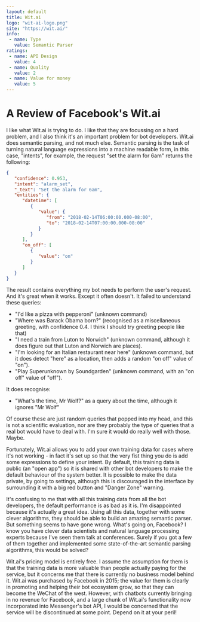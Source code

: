 ```yaml
---
layout: default
title: Wit.ai
logo: "wit-ai-logo.png"
site: "https://wit.ai/"
info:
 - name: Type
   value: Semantic Parser
ratings:
 - name: API Design
   value: 4
 - name: Quality
   value: 2
 - name: Value for money
   value: 5
---
```


A Review of Facebook's Wit.ai
=============================

I like what Wit.ai is trying to do. I like that they are focussing on
a hard problem, and I also think it's an important problem for bot
developers. Wit.ai does semantic parsing, and not much else. Semantic
parsing is the task of turning natural language expressions into a
machine readable form, in this case, "intents", for example, the
request "set the alarm for 6am" returns the following:

```json
{
   "confidence": 0.953,
   "intent": "alarm_set",
   "_text": "Set the alarm for 6am",
   "entities": {
      "datetime": [
         {
            "value": {
               "from": "2018-02-14T06:00:00.000-08:00",
               "to": "2018-02-14T07:00:00.000-08:00"
            }
         }
      ],
      "on_off": [
         {
            "value": "on"
         }
      ]
   }
}
```

The result contains everything my bot needs to perform the user's
request. And it's great when it works. Except it often doesn't. It
failed to understand these queries:

 - "I'd like a pizza with pepperoni" (unknown command)
 - "Where was Barack Obama born?" (recognised as a miscellaneous
   greeting, with confidence 0.4. I think I should try greeting people
   like that)
 - "I need a train from Luton to Norwich" (unknown command, although
   it does figure out that Luton and Norwich are places).
 - "I'm looking for an Italian restaurant near here" (unknown command,
   but it does detect "here" as a location, then adds a random "on
   off" value of "on").
 - "Play Superunknown by Soundgarden" (unknown command, with an "on
   off" value of "off").

It does recognise:

 - "What's the time, Mr Wolf?" as a query about the time, although it
   ignores "Mr Wolf"
   
Of course these are just random queries that popped into my head, and
this is not a scientific evaluation, nor are they probably the type of
queries that a real bot would have to deal with. I'm sure it would do
really well with those. Maybe.

Fortunately, Wit.ai allows you to add your own training data for cases
where it's not working - in fact it's set up so that the very fist
thing you do is add some expressions to define your intent. By
default, this training data is public (an "open app") so it is shared
with other bot developers to make the default behaviour of the system
better. It is possible to make the data private, by going to settings,
although this is discouraged in the interface by surrounding it with a
big red button and "Danger Zone" warning.

It's confusing to me that with all this training data from all the bot
developers, the default performance is as bad as it is. I'm
disappointed because it's actually a great idea. Using all this data,
together with some clever algorithms, they should be able to build an
amazing semantic parser. But something seems to have gone
wrong. What's going on, Facebook? I know you have clever data
scientists and natural language processing experts because I've seen
them talk at conferences. Surely if you got a few of them together and
implemented some state-of-the-art semantic parsing algorithms, this
would be solved?

Wit.ai's pricing model is entirely free. I assume the assumption for
them is that the training data is more valuable than people actually
paying for the service, but it concerns me that there is currently no
business model behind it. Wit.ai was purchased by Facebook in 2015;
the value for them is clearly in promoting and helping their bot
ecosystem grow, so that they can become the WeChat of the
west. However, with chatbots currently bringing in no revenue for
Facebook, and a large chunk of Wit.ai's functionality now incorporated
into Messenger's bot API, I would be concerned that the service will
be discontinued at some point. Depend on it at your peril!

